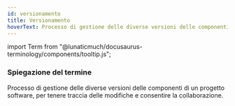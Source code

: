 ```yaml
---
id: versionamento
title: Versionamento
hoverText: Processo di gestione delle diverse versioni delle componenti di un progetto software, per tenere traccia delle modifiche e consentire la collaborazione.
---
```


<!-- ::: {.no-export} -->

import Term from "@lunaticmuch/docusaurus-terminology/components/tooltip.js";

<!-- ::: -->

### Spiegazione del termine

<Term popup="Insieme di attività correlate e coese che trasformano bisogni in prodotti, secondo regole definite e consumando risorse." reference="/docs/RTB/Termini/Processo">Processo</Term> di gestione delle diverse versioni delle componenti di un <Term popup="Insieme di attività che devono raggiungere determinati obiettivi a partire da determinate specifiche, che hanno una data d’inizio e una data di fine prefissate, che dispongono di risorse limitate e che consumano risorse nel loro svolgersi." reference="/docs/RTB/Termini/Progetto">progetto</Term> software, per tenere traccia delle modifiche e consentire la collaborazione.
